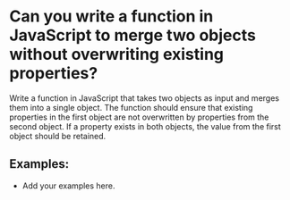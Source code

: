 # Can you write a function in JavaScript to merge two objects without overwriting existing properties?

Write a function in JavaScript that takes two objects as input and merges them into a single object. The function should ensure that existing properties in the first object are not overwritten by properties from the second object. If a property exists in both objects, the value from the first object should be retained.

## Examples:

- Add your examples here.


